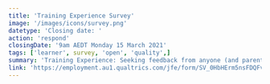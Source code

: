```yaml
---
title: 'Training Experience Survey'
image: '/images/icons/survey.png'
datetype: 'Closing date: '
action: 'respond'
closingDate: '9am AEDT Monday 15 March 2021'
tags: ['learner', survey, 'open', 'quality',]
summary: 'Training Experience: Seeking feedback from anyone (and parents/carers) who has undertaken VET training in the last five years.'
link: 'https://employment.au1.qualtrics.com/jfe/form/SV_0HbHErm5nsFDQFv'
---
```



